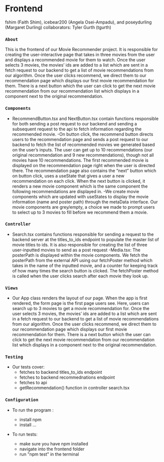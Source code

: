 # Frontend
fshim (Faith Shim), icebear200 (Angela Osei-Ampadu), and poseydurling (Margaret Durling)
collaborators: Tyler Gurth (tgurth)

### `About`
This is the frontend of our Movie Recommender project. It is responsible for creating the user-interactive page that takes in three movies from the user and displays a recommended movie for them to watch. Once the user selects 3 movies, the movies’ ids are added to a list which are sent in a fetch request to our backend to get a list of movie recommendations from our algorithm. Once the user clicks recommend, we direct them to our recommendation page which displays our first movie recommendation for them. There is a next button which the user can click to get the next movie recommendation from our recommendation list which displays in a component next to the original recommendation. 

### `Components`
- RecommendButton.tsx and NextButton.tsx contain functions responsible for both sending a post request to our backend and sending a subsequent request to the api to fetch information regarding the recommended movie.
-On button click, the recommend button directs users to the recommendation page and sends a post request to our backend to fetch the list of recommended movies we generated based on the user’s inputs. The user can get up to 10 recommendations (our original recommendation and 9 new recommendations), though not all movies have 10 recommendations. The first recommended movie is displayed on the recommendation page right when the user is directed there. The recommendation page also contains the “next” button which on button click, uses a useState that gives a user a new recommendation on each click. When the next button is clicked, it renders a new movie component which is the same component the following recommendations are displayed in.
-We create movie components which are updated with useStates to display the movie information (name and poster path) through the metaData interface. Our movie components are grey/empty, a choice we made to prompt users to select up to 3 movies to fill before we recommend them a movie.

### `Controller`
- Search.tsx contains functions responsible for sending a request to the backend server at the titles_to_ids endpoint to populate the master list of movie titles to ids. It is also responsible for creating the list of three user-inputted movies to send as a post request
-Media.tsx: The posterPath is displayed within the movie components. We fetch the posterPath from the external API using our fetchPoster method which takes in the name of the inputted movie, and a counter for keeping track of how many times the search button is clicked. The fetchPoster method is called when the user clicks search after each movie they look up. 

### `Views`
- Our App class renders the layout of our page. When the app is first rendered, the form page is the first page users see. Here, users can search up to 3 movies to get a movie recommendation for. Once the user selects 3 movies, the movies’ ids are added to a list which are sent in a fetch request to our backend to get a list of movie recommendations from our algorithm. Once the user clicks recommend, we direct them to our recommendation page which displays our first movie recommendation for them. There is a next button which the user can click to get the next movie recommendation from our recommendation list which displays in a component next to the original recommendation. 

### `Testing`
- Our tests cover:
    - fetches to backend titles_to_ids endpoint
    - fetches to backend recommednations endpoint
    - fetches to api 
    - getRecommendation() function in controller search.tsx

### `Configuration`
- To run the program :
    - install npm
    - install ...

- To run tests:
    - make sure you have npm installed
    - navigate into the frontend folder
    - run "npm test" in the terminal







